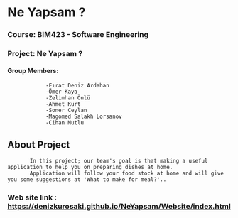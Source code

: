 # Ne Yapsam ?

### Course:  BIM423 - Software Engineering
### Project: Ne Yapsam ?
#### Group Members: 
                -Fırat Deniz Ardahan
                -Ömer Kaya
                -Zelimhan Önlü
                -Ahmet Kurt
                -Soner Ceylan
                -Magomed Salakh Lorsanov
                -Cihan Mutlu
                
                
                
  ##                              About Project   
                                
                               
           In this project; our team's goal is that making a useful application to help you on preparing dishes at home. 
           Application will follow your food stock at home and will give you some suggestions at 'What to make for meal?'.. 
           
 ### Web site link : https://denizkurosaki.github.io/NeYapsam/Website/index.html
                      
